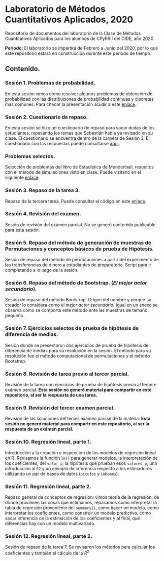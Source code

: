 # Laboratorio de Métodos Cuantitativos Aplicados, 2020

Repositorio de documentos del laboratorio de la Clase de Métodos Cuantitativos Aplicados para los alumnos de CPyRRII del CIDE, año 2020.

**Periodo:** El laboratorio se impartirá de Febrero a Junio del 2020, por lo que este repositorio estará en construcción durante este periodo de tiempo.  

## Contenido.

### Sesión 1. Problemas de probabilidad.

En esta sesión vimos como resolver algunos problemas de obtención de probabilidad con las distribuciones de probabilidad contínuas y discretas más comunes. Para checar la presentación acudir a este [enlace](https://presentaciones.juvenalcampos.com/mca2020/sesion1/#1).

### Sesión 2. Cuestionario de repaso.

En esta sesión se hizo un cuestionario de repaso para sacar dudas de los estudiantes, repasando los temas que Sebastián había ya revisado en su clase. El cuestionario se encuentra dentro de la carpeta de Sesión 3. El cuestionario con las respuestas puede consultarse [aquí](https://presentaciones.juvenalcampos.com/mca2020/sesion2/).

### Problemas selectos.

Selección de problemas del libro de Estadística de Mendenhall, resueltos con el método de simulaciones visto en clase. Puede visitarlo en el siguiente [enlace](https://presentaciones.juvenalcampos.com/MCA2020/ProblemasSelectos/problemasSelectos.pdf).

### Sesión 3. Repaso de la tarea 3.

Repaso de la tercera tarea. Puede consultar el código en este [enlace](https://rpubs.com/Juve_Campos/mca2020sesion3).

### Sesión 4. Revisión del examen.

Sesión de revisión del exámen parcial. No se generó contenido publicable para esta sesión.

### Sesión 5. Repaso del método de generación de muestras de Permutaciones y conceptos básicos de prueba de Hipótesis.

Sesión de repaso del método de permutaciones a partir del experimento de las transferencias de dinero a estudiantes de preparatoria. Script para ir completando a lo largo de la sesión.

### Sesión 6. Repaso del método de Bootstrap. (_El mejor actor secundario_).

Sesión de repaso del método Bootstrap. Orígen del nombre y porqué su creador lo considera como el _mejor actor secundario._ Igual en un anexo se observa como se comporta este metodo ante las muestras de tamaño pequeño.

### Sesión 7. Ejercicios selectos de prueba de hipótesis de diferencia de medias.

Sesión donde se presentaron dos ejercicios de prueba de hipótesis de diferencia de medias para su resolución en la sesión. El método para su resolución fue el método computacional de permutaciones y el método Bootstrap.  

### Sesión 8. Revisión de tarea previo al tercer parcial.

Revisión de la tarea con ejercicios de prueba de hipótesis previo al tercere exámen parcial. **Esta sesión no generó material para compartir en este repositorio, al ser la respuesta de una tarea.**

### Sesión 9. Revisión del tercer examen parcial.

Revisión de las soluciones del tercer exámen parcial de la materia. **Esta sesión no generó material para compartr en este repositorio, al ser la respuesta de un exámen parcial.**

### Sesión 10. Regresión lineal, parte 1.

Introducción a la creación e inspección de los modelos de regresión lineal en R. Revisamos la función `lm()` para generar modelos, la interpretación de los coeficientes, del `valor p`, la hipótesis que prueban esos `valores p`, una introducción al `R2` y un ejemplo de inferencia respecto a los estimadores utilizando un par de bases de datos (`pitufos` y `LAhomes`).


### Sesión 11. Regresión lineal, parte 2.

Repaso general de conceptos de regresión: vimos teoría de la regresión, de donde provienen las cosas que estimamos, repasamos como interpretar la tabla de regresión proveniente del `summary()`, como hacer un modelo, como interpretar los coeficientes, como construir un modelo predictivo, como sacar inferencia de la estimación de los coeficientes y al final, qué diferencias hay con un modelo multivariado.

### Sesión 12. Regresión lineal, parte 2.

Sesión de repaso de la tarea 7. Se revisaron los métodos para calcular los coeficientes y también el cálculo de la $R^2$

